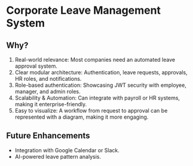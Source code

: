 <h1>Corporate Leave Management System</h1>

<h2>Why?</h2>

<ol type ="1">
<li>Real-world relevance: Most companies need an automated leave approval system.</li>

<li>Clear modular architecture: Authentication, leave requests, approvals, HR roles, and notifications.</li>

<li>Role-based authentication: Showcasing JWT security with employee, manager, and admin roles.</li>

<li>Scalability & Automation: Can integrate with payroll or HR systems, making it enterprise-friendly.</li>

<li>Easy to visualize: A workflow from request to approval can be represented with a diagram, making it more engaging.</li>

</ol>

<h2>Future Enhancements</h2>

<ul>
<li>Integration with Google Calendar or Slack.</li>

<li>AI-powered leave pattern analysis.</li>
</ul>
